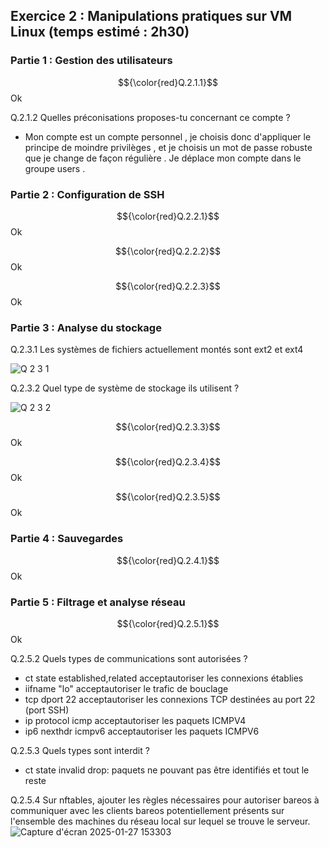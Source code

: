 ## Exercice 2 : Manipulations pratiques sur VM Linux (temps estimé : 2h30)

### Partie 1 : Gestion des utilisateurs  

$${\color{red}Q.2.1.1}$$ Ok  

Q.2.1.2 Quelles préconisations proposes-tu concernant ce compte ?  

 - Mon compte est un compte personnel , je choisis donc d'appliquer le principe de moindre privilèges , et je choisis un mot de passe robuste que je change de façon régulière . Je déplace mon compte dans le groupe users . 



### Partie 2 : Configuration de SSH

$${\color{red}Q.2.2.1}$$ Ok  

$${\color{red}Q.2.2.2}$$ Ok  

$${\color{red}Q.2.2.3}$$ Ok  



### Partie 3 : Analyse du stockage  

Q.2.3.1 Les systèmes de fichiers actuellement montés sont ext2 et ext4  

![Q 2 3 1](https://github.com/user-attachments/assets/c08c1497-d042-4d6a-bc25-9a55ac27bf2c)

Q.2.3.2 Quel type de système de stockage ils utilisent ?  

![Q 2 3 2](https://github.com/user-attachments/assets/1af9535c-2e72-47db-8753-9a9cb71564b6)

$${\color{red}Q.2.3.3}$$ Ok  

$${\color{red}Q.2.3.4}$$ Ok   

$${\color{red}Q.2.3.5}$$ Ok  



### Partie 4 : Sauvegardes  

$${\color{red}Q.2.4.1}$$ Ok  



### Partie 5 : Filtrage et analyse réseau
$${\color{red}Q.2.5.1}$$ Ok  

Q.2.5.2 Quels types de communications sont autorisées ?  
 - ct state established,related acceptautoriser les connexions établies
 - iifname "lo" acceptautoriser le trafic de bouclage
 - tcp dport 22 acceptautoriser les connexions TCP destinées au port 22 (port SSH)
 - ip protocol icmp acceptautoriser les paquets ICMPV4
 - ip6 nexthdr icmpv6 acceptautoriser les paquets ICMPV6

Q.2.5.3 Quels types sont interdit ?  
 - ct state invalid drop: paquets ne pouvant pas être identifiés et tout le reste  

Q.2.5.4 Sur nftables, ajouter les règles nécessaires pour autoriser bareos à communiquer avec les clients bareos potentiellement présents sur l'ensemble des machines du réseau local sur lequel se trouve le serveur.  
![Capture d'écran 2025-01-27 153303](https://github.com/user-attachments/assets/8bab7955-6d77-4a00-87af-250ddb1d6078)
